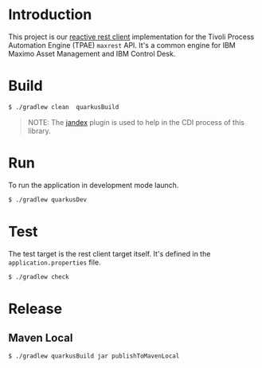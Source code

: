 # Introduction

This project is our [reactive rest client](https://quarkus.io/guides/rest-client) implementation for the Tivoli Process Automation Engine (TPAE) `maxrest` API.
It's a common engine for IBM Maximo Asset Management and IBM Control Desk.

# Build

```bash
$ ./gradlew clean  quarkusBuild
```

> NOTE: The [jandex](https://github.com/kordamp/jandex-gradle-plugin) plugin is used to help in the CDI process of this library. 

# Run

To run the application in development mode launch.

```bash
$ ./gradlew quarkusDev
```

# Test

The test target is the rest client target itself. It's defined in the `application.properties` file. 

```bash
$ ./gradlew check
```

# Release

## Maven Local

```bash
$ ./gradlew quarkusBuild jar publishToMavenLocal
```